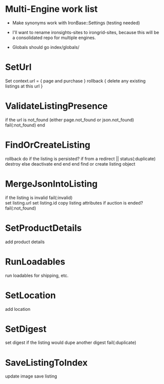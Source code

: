 # Multi-Engine work list

 * Make synonyms work with IronBase::Settings (testing needed)

 * I'll want to rename ironsights-sites to irongrid-sites, because this
will be a consolidated repo for multiple engines.

 * Globals should go index/globals/


# SetUrl
 Set context.url = { page and purchase }
 rollback { delete any existing listings at this url }

# ValidateListingPresence
 if the url is not_found (either page.not_found or json.not_found)
    fail(:not_found)
 end    
 
# FindOrCreateListing
 rollback do
    if the listing is persisted?
        if from a redirect || status(:duplicate)
            destroy
        else
            deactivate
        end
    end
 end
 find or create listing object

# MergeJsonIntoListing
 if the listing is invalid
    fail(:invalid)  
 set listing.url
 set listing.id
 copy listing attributes 
 if auction is ended?
    fail(:not_found)  
 
# SetProductDetails
 add product details

# RunLoadables
 run loadables for shipping, etc.

# SetLocation
 add location

# SetDigest
 set digest
 if the listing would dupe another digest
    fail(:duplicate)

# SaveListingToIndex
 update image
 save listing

   
